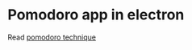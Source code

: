 # Pomodoro app in electron
Read [pomodoro technique](https://francescocirillo.com/pages/pomodoro-technique)

